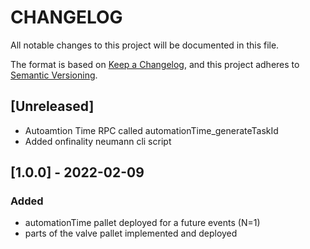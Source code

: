 # CHANGELOG
All notable changes to this project will be documented in this file.

The format is based on [Keep a Changelog](https://keepachangelog.com/en/1.0.0/),
and this project adheres to [Semantic Versioning](https://semver.org/spec/v2.0.0.html).

## [Unreleased]
- Autoamtion Time RPC called automationTime_generateTaskId
- Added onfinality neumann cli script

## [1.0.0] - 2022-02-09
### Added
- automationTime pallet deployed for a future events (N=1)
- parts of the valve pallet implemented and deployed